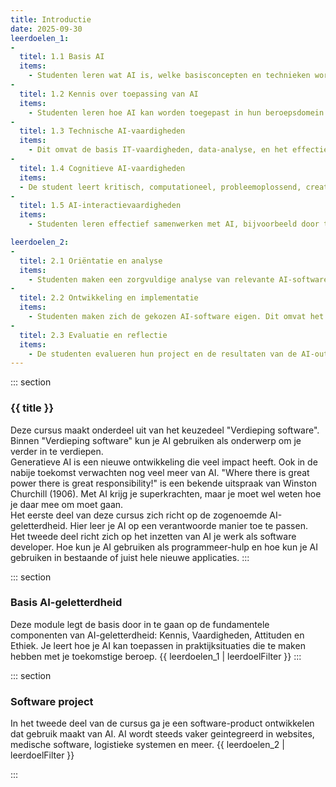 ```yaml
---
title: Introductie
date: 2025-09-30
leerdoelen_1:
-
  titel: 1.1 Basis AI
  items:
    - Studenten leren wat AI is, welke basisconcepten en technieken worden gebruikt (zoals machine learning, deep learning, neurale netwerken) en wat de sterke en zwakke punten zijn. Ze krijgen inzicht in de rol van data, algoritmes en statistiek
-
  titel: 1.2 Kennis over toepassing van AI
  items:
    - Studenten leren hoe AI kan worden toegepast in hun beroepsdomein en hoe de interactie tussen mens en AI werkt. Ze leren hoe domeinspecifieke kennis te integreren met AI-output.
- 
  titel: 1.3 Technische AI-vaardigheden 
  items: 
    - Dit omvat de basis IT-vaardigheden, data-analyse, en het effectief gebruiken en integreren van AI-toepassingen. Ook de basis van programmeren en algoritmisch denken komt aan bod, gericht op het begrijpen en eventueel aanpassen van AI-toepassingen.
- 
  titel: 1.4 Cognitieve AI-vaardigheden
  items: 
  - De student leert kritisch, computationeel, probleemoplossend, creatief en reflectief te denken over AI. Dit betekent dat ze AI-resultaten beoordelen op betrouwbaarheid en bias, problemen structureren en oplossen met behulp van AI, en nadenken over de maatschappelijke implicaties van hun eigen AI-gebruik  
- 
  titel: 1.5 AI-interactievaardigheden
  items:
    - Studenten leren effectief samenwerken met AI, bijvoorbeeld door te ‘prompten’ bij grote taalmodellen, en effectief te communiceren over AI-output met anderen.

leerdoelen_2:
-
  titel: 2.1 Oriëntatie en analyse
  items:
    - Studenten maken een zorgvuldige analyse van relevante AI-software en onderbouwen hun keuze met gedegen argumenten. Ze bepalen hun eigen leerdoelen, plannen hun traject en verzamelen de juiste materialen (boeken, online cursussen).
- 
  titel: 2.2 Ontwikkeling en implementatie
  items:
    - Studenten maken zich de gekozen AI-software eigen. Dit omvat het programmeren en ontwerpen van een AI-systeem of het integreren van AI-toepassingen om een realistisch probleem op te lossen. Ze houden rekening met ethische overwegingen, zoals privacy en transparantie, en zorgen voor een pedagogisch verantwoorde inzet van AI.
- 
  titel: 2.3 Evaluatie en reflectie
  items: 
    - De studenten evalueren hun project en de resultaten van de AI-output. Ze schrijven een rapport waarin de gemaakte keuzes, het proces en de ethische overwegingen nauwkeurig worden verwoord. De focus ligt op reflectie over hun eigen leerproces en de rol van AI in hun professionele ontwikkeling.
---
```


::: section
### {{ title }}
Deze cursus maakt onderdeel uit van het keuzedeel "Verdieping software". Binnen "Verdieping software" kun je AI gebruiken als onderwerp om je verder in te verdiepen.  
Generatieve AI is een nieuwe ontwikkeling die veel impact heeft. Ook in de nabije toekomst verwachten nog veel meer van AI. "Where there is great power there is great responsibility!" is een bekende uitspraak van Winston Churchill (1906). Met AI krijg je superkrachten, maar je moet wel weten hoe je daar mee om moet gaan.   
Het eerste deel van deze cursus zich richt op de zogenoemde AI-geletterdheid. Hier leer je AI op een verantwoorde manier toe te passen.  
Het tweede deel richt zich op het inzetten van AI je werk als software developer. Hoe kun je AI gebruiken als programmeer-hulp en hoe kun je AI gebruiken in bestaande of juist hele nieuwe applicaties.
:::

::: section
### Basis AI-geletterdheid
Deze module legt de basis door in te gaan op de fundamentele componenten van AI-geletterdheid: Kennis, Vaardigheden, Attituden en Ethiek. Je leert hoe je AI kan toepassen in praktijksituaties die te maken hebben met je toekomstige beroep.
{{ leerdoelen_1 | leerdoelFilter }}
:::

::: section
### Software project
In het tweede deel van de cursus ga je een software-product ontwikkelen dat gebruik maakt van AI. AI wordt steeds vaker geintegreerd in websites, medische software, logistieke systemen en meer.
{{ leerdoelen_2 | leerdoelFilter }}

:::
